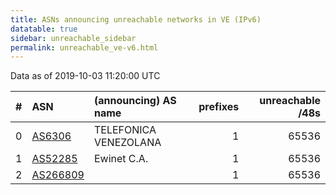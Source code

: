 ```yaml
---
title: ASNs announcing unreachable networks in VE (IPv6)
datatable: true
sidebar: unreachable_sidebar
permalink: unreachable_ve-v6.html
---
```


Data as of 2019-10-03 11:20:00 UTC


<div class="datatable-begin"></div>

|   # | ASN                                      | (announcing) AS name   |   prefixes |   unreachable /48s |
|----:|:-----------------------------------------|:-----------------------|-----------:|-------------------:|
|   0 | [AS6306](unreachable_AS6306-v6.html)     | TELEFONICA VENEZOLANA  |          1 |              65536 |
|   1 | [AS52285](unreachable_AS52285-v6.html)   | Ewinet C.A.            |          1 |              65536 |
|   2 | [AS266809](unreachable_AS266809-v6.html) |                        |          1 |              65536 |

<div class="datatable-end"></div>